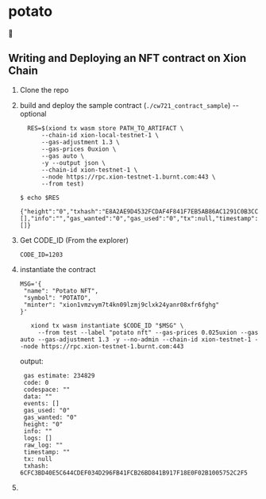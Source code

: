 # potato
🥔

## Writing and Deploying an NFT contract on Xion Chain
1. Clone the repo
2. build and deploy the sample contract (`./cw721_contract_sample`) -- optional
    ```
      RES=$(xiond tx wasm store PATH_TO_ARTIFACT \
          --chain-id xion-local-testnet-1 \
          --gas-adjustment 1.3 \
          --gas-prices 0uxion \
          --gas auto \
          -y --output json \
          --chain-id xion-testnet-1 \
          --node https://rpc.xion-testnet-1.burnt.com:443 \
          --from test)
    ```

    ```
    $ echo $RES

    {"height":"0","txhash":"E8A2AE9D4532FCDAF4F841F7EB5AB86AC1291C0B3CCCA9699B78983185993842","codespace":"","code":0,"data":"","raw_log":"","logs":[],"info":"","gas_wanted":"0","gas_used":"0","tx":null,"timestamp":"","events":[]}
    ```
3. Get CODE_ID (From the explorer)
    ```
    CODE_ID=1203
    ```
4. instantiate the contract
     ```
    MSG='{
      "name": "Potato NFT",
      "symbol": "POTATO",
      "minter": "xion1vmzvym7t4kn09lzmj9clxk24yanr08xfr6fghg"
    }'
   ```
   ```
      xiond tx wasm instantiate $CODE_ID "$MSG" \
        --from test --label "potato nft" --gas-prices 0.025uxion --gas auto --gas-adjustment 1.3 -y --no-admin --chain-id xion-testnet-1 --node https://rpc.xion-testnet-1.burnt.com:443
   ```

   output:
   ```
    gas estimate: 234829
    code: 0
    codespace: ""
    data: ""
    events: []
    gas_used: "0"
    gas_wanted: "0"
    height: "0"
    info: ""
    logs: []
    raw_log: ""
    timestamp: ""
    tx: null
    txhash: 6CFC3BD40E5C644CDEF034D296FB41FCB26BD841B917F18E0F02B1005752C2F5
   ```
5.